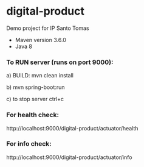 # digital-product
Demo project for IP Santo Tomas

* Maven version 3.6.0
* Java 8

### To RUN server (runs on port 9000):

a)
BUILD: mvn clean install

b)
mvn spring-boot:run

c)
to stop server ctrl+c

### For health check:

http://localhost:9000/digital-product/actuator/health

### For info check:

http://localhost:9000/digital-product/actuator/info



